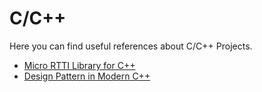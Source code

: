 # C/C++

Here you can find useful references about C/C++ Projects.

- [Micro RTTI Library for C++](https://github.com/timkerchmar/tstype)
- [Design Pattern in Modern C++](https://github.com/jonathan-daniel/ModernDesignPatterns)       



